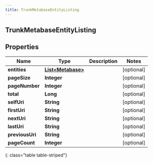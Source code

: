 ```yaml
---
title: TrunkMetabaseEntityListing
---
```

## TrunkMetabaseEntityListing


## Properties

| Name | Type | Description | Notes |
| ------------ | ------------- | ------------- | ------------- |
| **entities** | [**List&lt;Metabase&gt;**](Metabase.html) |  |  [optional] |
| **pageSize** | **Integer** |  |  [optional] |
| **pageNumber** | **Integer** |  |  [optional] |
| **total** | **Long** |  |  [optional] |
| **selfUri** | **String** |  |  [optional] |
| **firstUri** | **String** |  |  [optional] |
| **nextUri** | **String** |  |  [optional] |
| **lastUri** | **String** |  |  [optional] |
| **previousUri** | **String** |  |  [optional] |
| **pageCount** | **Integer** |  |  [optional] |
{: class="table table-striped"}



